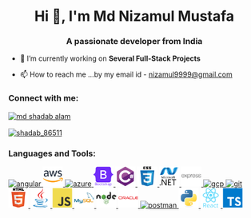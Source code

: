 


<h1 align="center">Hi 👋, I'm Md Nizamul Mustafa</h1>

<h3 align="center">A passionate developer from India</h3>

 

- 🔭 I’m currently working on **Several Full-Stack Projects**

- 📫 How to reach me ...by my email id - nizamul9999@gmail.com

 

 

<h3 align="left">Connect with me:</h3>

<p align="left">

<a href=https://github.com/nizamul9 target="blank"><img align="center" src=https://raw.githubusercontent.com/rahuldkjain/github-profile-readme-generator/master/src/images/icons/Social/linked-in-alt.svg alt="md shadab alam" height="30" width="40" /></a>

<a href=https://leetcode.com/u/nizamul9999/ target="blank"><img align="center" src=https://raw.githubusercontent.com/rahuldkjain/github-profile-readme-generator/master/src/images/icons/Social/leet-code.svg alt="shadab_86511" height="30" width="40" /></a>

</p>

 

 

<h3 align="left">Languages and Tools:</h3>

<p align="left"> <a href=https://angular.io target="_blank" rel="noreferrer"> <img src=https://angular.io/assets/images/logos/angular/angular.svg alt="angular" width="40" height="40"/> </a> <a href=https://aws.amazon.com target="_blank" rel="noreferrer"> <img src=https://raw.githubusercontent.com/devicons/devicon/master/icons/amazonwebservices/amazonwebservices-original-wordmark.svg alt="aws" width="40" height="40"/> </a> <a href=https://azure.microsoft.com/en-in/ target="_blank" rel="noreferrer"> <img src=https://www.vectorlogo.zone/logos/microsoft_azure/microsoft_azure-icon.svg alt="azure" width="40" height="40"/> </a> <a href=https://getbootstrap.com target="_blank" rel="noreferrer"> <img src=https://raw.githubusercontent.com/devicons/devicon/master/icons/bootstrap/bootstrap-plain-wordmark.svg alt="bootstrap" width="40" height="40"/> </a> <a href=https://www.w3schools.com/cs/ target="_blank" rel="noreferrer"> <img src=https://raw.githubusercontent.com/devicons/devicon/master/icons/csharp/csharp-original.svg alt="csharp" width="40" height="40"/> </a> <a href=https://www.w3schools.com/css/ target="_blank" rel="noreferrer"> <img src=https://raw.githubusercontent.com/devicons/devicon/master/icons/css3/css3-original-wordmark.svg alt="css3" width="40" height="40"/> </a> <a href=https://dotnet.microsoft.com/ target="_blank" rel="noreferrer"> <img src=https://raw.githubusercontent.com/devicons/devicon/master/icons/dot-net/dot-net-original-wordmark.svg alt="dotnet" width="40" height="40"/> </a> <a href=https://expressjs.com target="_blank" rel="noreferrer"> <img src=https://raw.githubusercontent.com/devicons/devicon/master/icons/express/express-original-wordmark.svg alt="express" width="40" height="40"/> </a> <a href=https://cloud.google.com target="_blank" rel="noreferrer"> <img src=https://www.vectorlogo.zone/logos/google_cloud/google_cloud-icon.svg alt="gcp" width="40" height="40"/> </a> <a href=https://git-scm.com/ target="_blank" rel="noreferrer"> <img src=https://www.vectorlogo.zone/logos/git-scm/git-scm-icon.svg alt="git" width="40" height="40"/> </a> <a href=https://www.w3.org/html/ target="_blank" rel="noreferrer"> <img src=https://raw.githubusercontent.com/devicons/devicon/master/icons/html5/html5-original-wordmark.svg alt="html5" width="40" height="40"/> </a> <a href=https://www.java.com target="_blank" rel="noreferrer"> <img src=https://raw.githubusercontent.com/devicons/devicon/master/icons/java/java-original.svg alt="java" width="40" height="40"/> </a> <a href=https://developer.mozilla.org/en-US/docs/Web/JavaScript target="_blank" rel="noreferrer"> <img src=https://raw.githubusercontent.com/devicons/devicon/master/icons/javascript/javascript-original.svg alt="javascript" width="40" height="40"/> </a> <a href=https://www.mysql.com/ target="_blank" rel="noreferrer"> <img src=https://raw.githubusercontent.com/devicons/devicon/master/icons/mysql/mysql-original-wordmark.svg alt="mysql" width="40" height="40"/> </a> <a href=https://nodejs.org target="_blank" rel="noreferrer"> <img src=https://raw.githubusercontent.com/devicons/devicon/master/icons/nodejs/nodejs-original-wordmark.svg alt="nodejs" width="40" height="40"/> </a> <a href=https://www.oracle.com/ target="_blank" rel="noreferrer"> <img src=https://raw.githubusercontent.com/devicons/devicon/master/icons/oracle/oracle-original.svg alt="oracle" width="40" height="40"/> </a> <a href=https://postman.com target="_blank" rel="noreferrer"> <img src=https://www.vectorlogo.zone/logos/getpostman/getpostman-icon.svg alt="postman" width="40" height="40"/> </a> <a href=https://www.python.org target="_blank" rel="noreferrer"> <img src=https://raw.githubusercontent.com/devicons/devicon/master/icons/python/python-original.svg alt="python" width="40" height="40"/> </a> <a href=https://reactjs.org/ target="_blank" rel="noreferrer"> <img src=https://raw.githubusercontent.com/devicons/devicon/master/icons/react/react-original-wordmark.svg alt="react" width="40" height="40"/> </a> <a href=https://www.typescriptlang.org/ target="_blank" rel="noreferrer"> <img src=https://raw.githubusercontent.com/devicons/devicon/master/icons/typescript/typescript-original.svg alt="typescript" width="40" height="40"/> </a> </p>

 



 

